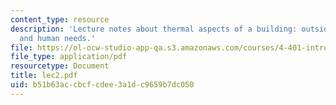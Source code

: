```yaml
---
content_type: resource
description: 'Lecture notes about thermal aspects of a building: outside environment
  and human needs.'
file: https://ol-ocw-studio-app-qa.s3.amazonaws.com/courses/4-401-introduction-to-building-technology-spring-2006/b51b63accbcfcdee3a1dc9659b7dc050_lec2.pdf
file_type: application/pdf
resourcetype: Document
title: lec2.pdf
uid: b51b63ac-cbcf-cdee-3a1d-c9659b7dc050
---
```

